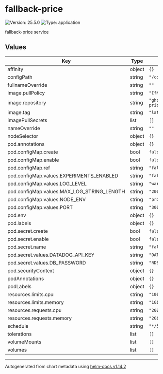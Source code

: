# fallback-price

![Version: 25.5.0](https://img.shields.io/badge/Version-25.5.0-informational?style=flat-square) ![Type: application](https://img.shields.io/badge/Type-application-informational?style=flat-square)

fallback-price service

## Values

| Key | Type | Default | Description |
|-----|------|---------|-------------|
| affinity | object | `{}` |  |
| configPath | string | `"/config"` |  |
| fullnameOverride | string | `""` |  |
| image.pullPolicy | string | `"IfNotPresent"` |  |
| image.repository | string | `"ghcr.io/quantfitech/fallback-price"` |  |
| image.tag | string | `"latest"` |  |
| imagePullSecrets | list | `[]` |  |
| nameOverride | string | `""` |  |
| nodeSelector | object | `{}` |  |
| pod.annotations | object | `{}` |  |
| pod.configMap.create | bool | `false` |  |
| pod.configMap.enable | bool | `false` |  |
| pod.configMap.ref | string | `"fallback-price-environment"` |  |
| pod.configMap.values.EXPERIMENTS_ENABLED | string | `"false"` |  |
| pod.configMap.values.LOG_LEVEL | string | `"warn"` |  |
| pod.configMap.values.MAX_LOG_STRING_LENGTH | string | `"200"` |  |
| pod.configMap.values.NODE_ENV | string | `"production"` |  |
| pod.configMap.values.PORT | string | `"3000"` |  |
| pod.env | object | `{}` |  |
| pod.labels | object | `{}` |  |
| pod.secret.create | bool | `false` |  |
| pod.secret.enable | bool | `false` |  |
| pod.secret.name | string | `"fallback-price-secrets"` |  |
| pod.secret.values.DATADOG_API_KEY | string | `"DATADOG_API_KEY-FqMxQn:::"` |  |
| pod.secret.values.DB_PASSWORD | string | `"RDS_PASSWORD-9yeWJP:::"` |  |
| pod.securityContext | object | `{}` |  |
| podAnnotations | object | `{}` |  |
| podLabels | object | `{}` |  |
| resources.limits.cpu | string | `"1000m"` |  |
| resources.limits.memory | string | `"1Gi"` |  |
| resources.requests.cpu | string | `"2000m"` |  |
| resources.requests.memory | string | `"2Gi"` |  |
| schedule | string | `"*/5 * * * *"` |  |
| tolerations | list | `[]` |  |
| volumeMounts | list | `[]` |  |
| volumes | list | `[]` |  |

----------------------------------------------
Autogenerated from chart metadata using [helm-docs v1.14.2](https://github.com/norwoodj/helm-docs/releases/v1.14.2)
